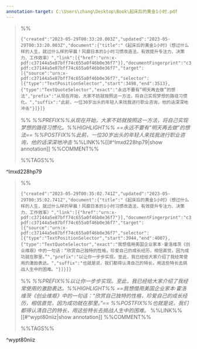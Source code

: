 ```yaml
---
annotation-target: C:\Users\zhang\Desktop\Book\起床后的黄金1小时.pdf
---
```



>%%
>```annotation-json
>{"created":"2023-05-29T00:33:20.003Z","updated":"2023-05-29T00:33:20.003Z","document":{"title":"《起床后的黄金1小时》（想过什么样的人生，就过什么样的早晨！风靡日本的1小时习惯改造法，有效提升专注力、决策力、工作效率）","link":[{"href":"urn:x-pdf:c37144a5e87bff74c655a0f46b0e36f7"}],"documentFingerprint":"c37144a5e87bff74c655a0f46b0e36f7"},"uri":"urn:x-pdf:c37144a5e87bff74c655a0f46b0e36f7","target":[{"source":"urn:x-pdf:c37144a5e87bff74c655a0f46b0e36f7","selector":[{"type":"TextPositionSelector","start":3498,"end":3513},{"type":"TextQuoteSelector","exact":"永远不要有“明天再去做”的想法","prefix":"从现在开始，大家不妨就按照这一方法，将自己实现梦想的路径习惯化。","suffix":"此前，一位30岁出头的年轻人来找我进行职业咨询，他的话深深地冲击"}]}]}
>```
>%%
>*%%PREFIX%%从现在开始，大家不妨就按照这一方法，将自己实现梦想的路径习惯化。%%HIGHLIGHT%% ==永远不要有“明天再去做”的想法== %%POSTFIX%%此前，一位30岁出头的年轻人来找我进行职业咨询，他的话深深地冲击*
>%%LINK%%[[#^lmxd228hp79|show annotation]]
>%%COMMENT%%
>
>%%TAGS%%
>
^lmxd228hp79


>%%
>```annotation-json
>{"created":"2023-05-29T00:35:02.741Z","updated":"2023-05-29T00:35:02.741Z","document":{"title":"《起床后的黄金1小时》（想过什么样的人生，就过什么样的早晨！风靡日本的1小时习惯改造法，有效提升专注力、决策力、工作效率）","link":[{"href":"urn:x-pdf:c37144a5e87bff74c655a0f46b0e36f7"}],"documentFingerprint":"c37144a5e87bff74c655a0f46b0e36f7"},"uri":"urn:x-pdf:c37144a5e87bff74c655a0f46b0e36f7","target":[{"source":"urn:x-pdf:c37144a5e87bff74c655a0f46b0e36f7","selector":[{"type":"TextPositionSelector","start":3944,"end":4007},{"type":"TextQuoteSelector","exact":"我想借用美国企业家本·霍洛维茨《创业维艰》中的一句话：“欣赏自己独特的性格，珍爱自己的成长经历，相信直觉，因为成功就在那里。”","prefix":"以让你一步步实现。至此，我已经给大家介绍了我经常使用的激励表达。","suffix":"也就是说，我们都得认清自己的特长，用这些特长去挑战人生中的困难。"}]}]}
>```
>%%
>*%%PREFIX%%以让你一步步实现。至此，我已经给大家介绍了我经常使用的激励表达。%%HIGHLIGHT%% ==我想借用美国企业家本·霍洛维茨《创业维艰》中的一句话：“欣赏自己独特的性格，珍爱自己的成长经历，相信直觉，因为成功就在那里。”== %%POSTFIX%%也就是说，我们都得认清自己的特长，用这些特长去挑战人生中的困难。*
>%%LINK%%[[#^wypt80niiz|show annotation]]
>%%COMMENT%%
>
>%%TAGS%%
>
^wypt80niiz
